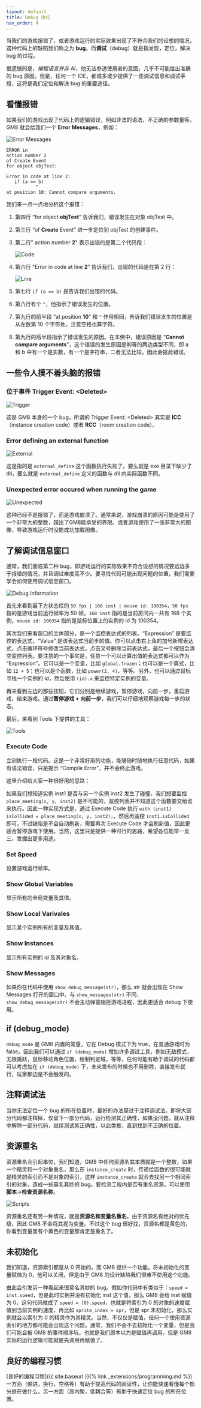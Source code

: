 ```yaml
---
layout: default
title: Debug 技巧
nav_order: 4
---
```


当我们的游戏报错了，或者游戏运行的实际效果出现了不符合我们的设想的情况，这种代码上的缺陷我们称之为 **bug**。而**调试**（debug）就是指发现，定位，解决 bug 的过程。

很遗憾的是，*编程语言并非 AI*，他无法参透使用者的意图，几乎不可能给出准确的 bug 原因。但是，任何一个 IDE，都或多或少提供了一些调试信息和调试手段，这将是我们定位和解决 bug 的重要途径。

## 看懂报错

如果我们的游戏出现了代码上的逻辑错误，例如非法的语法，不正确的参数量等，GM8 就会给我们一个 **Error Messages**，例如：

![Error Messages](/assets/images/debug/error_messages.png)

```text
ERROR in
action number 2
of Create Event
for object objTest:

Error in code at line 2:
   if (a == b)
           ^
at position 10: Cannot compare arguments.
```

我们来一点一点地分析这个报错：

1. 第四行 “for object **objTest**” 告诉我们，错误发生在对象 objTest 中。
2. 第三行 “of **Create** Event” 进一步定位到 objTest 的创建事件。
3. 第二行" action number **2**" 表示出错的是第二个代码段：

    ![Code](/assets/images/debug/code.png)

4. 第六行 “Error in code at line **2**” 告诉我们，出错的代码是在第 2 行：

    ![Line](/assets/images/debug/line.png)

5. 第七行 `if (a == b)` 是告诉我们出错的代码。
6. 第八行有个 `^`，他指示了错误发生的位置。
7. 第九行的前半段 “at position **10**” 和 `^` 作用相同，告诉我们错误发生的位置是从左数第 10 个字符处。注意空格也算字符。
8. 第九行的后半段指示了错误发生的原因。在本例中，错误原因是 “**Cannot compare arguments**”，这个错误的发生原因是判等的两边类型不同，即 a 和 b 中有一个是实数，有一个是字符串，二者无法比较，因此会报此错误。

## 一些令人摸不着头脑的报错

### 位于事件 Trigger Event: \<Deleted\>

![Trigger](/assets/images/debug/trigger.png)

这是 GM8 本身的一个 bug，所谓的 Trigger Event: \<Deleted\> 其实是 **ICC**（instance creation code）或者 **RCC**（room creation code）。

### Error defining an external function

![External](/assets/images/debug/external.png)

这是指的是 `external_define` 这个函数执行失败了。要么就是 exe 目录下缺少了 dll，要么就是 `external_define` 定义的函数与 dll 内实际函数不同。

### Unexpected error occured when running the game

![Unexpected](/assets/images/debug/unexpected.png)

这种已经不是报错了，而是游戏崩溃了。通常来说，游戏崩溃的原因可能是使用了一个非常大的整数，超出了GM8能承受的界限。或者游戏使用了一张非常大的图像，导致游戏运行时没能成功加载图像。

## 了解调试信息窗口

通常，我们面临第二种 bug，即游戏运行的实际效果不符合设想的情况要远远多于报错的情况，并且调试难度高不少。要寻找代码可能出现问题的位置，我们需要学会如何使用调试信息窗口。

![Debug Information](/assets/images/debug/debug_information.png)

首先来看到最下方状态栏的 `50 fps | 168 inst | mouse id: 100354`，`50 fps` 指的是游戏当前运行帧率为 50 帧，`168 inst` 指的是当前房间内一共有 168 个实例，`mouse id: 100354` 指的是鼠标位置上的实例的 id 为 100354。

其次我们来看窗口的主体部分，是一个监控表达式的列表。“Expression” 是要监控的表达式，“Value” 是该表达式当前步的值。你可以点击右上角的加号新增表达式，点击循环符号修改当前表达式，点击叉号删除当前表达式，最后一个按钮会清空监控列表。要注意的一个事实是，任意一个可以计算出值的表达式都可以作为 “Expression”。它可以是一个变量，比如 `global.frozen`；也可以是一个算式，比如 `12 + 5`；也可以是个函数，比如 `power(2, 4)`，等等。另外，也可以通过鼠标寻找一个实例的 id，然后使用 `(id).x` 来监控特定实例的变量。

再来看到左边的那些按钮，它们分别是继续游戏，暂停游戏，向前一步，重启游戏，结束游戏。通过**暂停游戏 + 向前一步**，我们可以仔细地观察游戏每一步的状态。

最后，来看到 Tools 下提供的工具：

![Tools](/assets/images/debug/tools.png)

### Execute Code

立刻执行一段代码。这是一个非常好用的功能，能够随时随地执行任意代码，如果有语法错误，只是提示 “Compile Error”，并不会终止游戏。

这里介绍给大家一种很好用的思路：

如果我们想知道实例 inst1 是否与另一个实例 inst2 发生了碰撞，我们想要监控 `place_meeting(x, y, inst2)` 是不可能的，监控列表并不知道这个函数要交给谁来执行。因此一种实现方式是，通过 Execute Code 执行 `with (inst1) isCollided = place_meeting(x, y, inst2);`，然后再监控 `inst1.isCollided` 即可。不过缺陷是不会自动刷新，需要再次 Execute Code 才会刷新值，因此更适合暂停游戏下使用。当然，这里只是提供一种可行的思路，希望各位能举一反三，发掘出更多用途。

### Set Speed

设置游戏运行帧率。

### Show Global Variables

显示所有的全局变量及其值。

### Show Local Varivales

显示某个实例所有的变量及其值。

### Show Instances

显示所有实例的 id 及其对象名。

### Show Messages

如果你在代码中使用 `show_debug_message(str)`，那么 str 就会出现在 Show Messages 打开的窗口中。与 `show_messages(str)` 不同，`show_debug_message(str)` 不会主动弹窗阻拦游戏进程，因此更适合 debug 下使用。

## if (debug_mode)

`debug_mode` 是 GM8 内置的常量，它在 Debug 模式下为 true，在普通游戏时为 false。因此我们可以通过 `if (debug_mode)` 增加许多调试工具，例如无敌模式，无限跳跃，鼠标移动角色位置，绘制判定域，等等，任何可能有助于调试的代码都可以考虑加在 `if (debug_mode)` 下，未来发布的时候也不用删除，直接发布就行，玩家那边是不会触发的。

## 注释调试法

当你无法定位一个 bug 的所在位置时，最好的办法莫过于注释调试法。即将大部分代码都注释掉，仅留下一部分代码，运行检测其正确性，如果没问题，就从注释中解除一部分代码，继续测试其正确性，以此类推，直到找到不正确的位置。

## 资源重名

资源重名会引起串位，我们知道，GM8 中任何资源名其本质就是一个整数，如果一个精灵和一个对象重名，那么在 `instance_create` 时，传递给函数的很可能就是精灵的索引而不是对象的索引，这样 `instance_create` 就会去找另一个相同索引的对象，造成一些莫名其妙的 bug。要检测工程内是否有重名资源，可以使用**脚本**->**检查资源名称**。

![Scripts](/assets/images/debug/scripts.png)

资源重名还有另一种情况，就是**资源名和变量名重名**。由于资源名有绝对的优先级，因此 GM8 不会将其视为变量。不过这个 bug 很好找，资源名都是黄色的，你看到变量里有个黄色的变量那肯定是重名了。

## 未初始化

我们知道，资源索引都是从 0 开始的。而 GM8 提供一个功能，将未初始化的变量赋值为 0，他可以关闭，但是由于 GM8 的设计缺陷我们很难不使用这个功能。

由此会引发另一种看起来很莫名其妙的 bug。假如你代码中有类似于：`speed = inst.speed`，但是此时实例并没有初始化 inst 这个值，那么 GM8 会给 inst 赋值为 0，这句代码就成了 `speed = (0).speed`，也就是将索引为 0 的对象的速度赋值到当前实例的速度，再比如 `sprite_index = spr`，但是 spr 未初始化，那么实例就会以索引为 0 的精灵作为其精灵。当然，不仅仅是赋值，任何一个使用资源索引的地方都可能会出现这个问题。通常，我们不会不去初始化一个变量，但是我们可能会被 GM8 的事件顺序坑，也就是我们原本以为是赋值再调用，但是 GM8 实际的运行逻辑可能就是先调用再赋值了。

## 良好的编程习惯

[良好的编程习惯]({{ site.baseurl }}{% link _extensions/programming.md %})一方面（缩进，换行，空格等）有助于提高代码的阅读性，让你能快速看懂每个部分是在做什么，另一方面（高内聚，低耦合等）有助于快速定位 bug 的所在位置。
